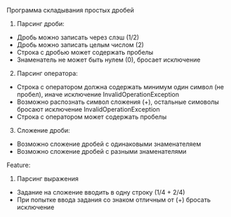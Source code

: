 ﻿Программа складывания простых дробей

1. Парсинг дроби:
  - Дробь можно записать через слэш (1/2)
  - Дробь можно записать целым числом (2)
  - Строка с дробью может содержать пробелы
  - Знаменатель не может быть нулем (0), бросает исключение
2. Парсинг оператора:
  - Строка с оператором должна содержать минимум один символ (не пробел), иначе исключение InvalidOperationException
  - Возможно распознать символ сложения (+), остальные симоволы бросают исключение InvalidOperationException
  - Строка с оператором может содержать пробелы
3. Сложение дроби:
  - Возможно сложение дробей с одинаковыми знаменателяем
  - Возможно сложение дробей с разными знаменателями

Feature:
1. Парсинг выражения
  - Задание на сложение вводить в одну строку (1/4 + 2/4)
  - При попытке ввода задания со знаком отличным от (+) бросать исключение